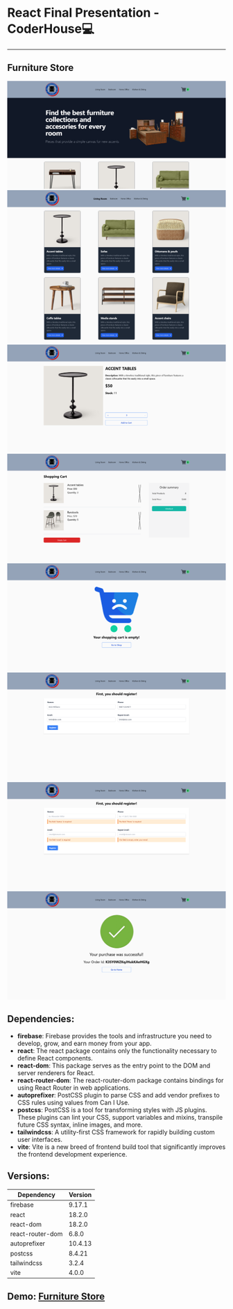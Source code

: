 # React Final Presentation - CoderHouse💻

---

## Furniture Store

![Furniture Store Home](/src/assets/screenshots/home.png)
![Furniture Store Products](/src/assets/screenshots/category-products.png)
![Furniture Store Details](/src/assets/screenshots/product-details.png)
![Furniture Store Cart](/src/assets/screenshots/cart.png)
![Furniture Store Empty Cart](/src/assets/screenshots/empty-cart.png)
![Furniture Store Checkout](/src/assets/screenshots/checkout.png)
![Furniture Store Checkout Validations](/src/assets/screenshots/checkout-validations.png)
![Furniture Store Checkout Successful](/src/assets/screenshots/checkout-successful.png)

## Dependencies:

- **firebase**: Firebase provides the tools and infrastructure you need to develop, grow, and earn money from your app.
- **react**: The react package contains only the functionality necessary to define React components.
- **react-dom**: This package serves as the entry point to the DOM and server renderers for React.
- **react-router-dom**: The react-router-dom package contains bindings for using React Router in web applications.
- **autoprefixer**: PostCSS plugin to parse CSS and add vendor prefixes to CSS rules using values from Can I Use.
- **postcss**: PostCSS is a tool for transforming styles with JS plugins. These plugins can lint your CSS, support variables and mixins, transpile future CSS syntax, inline images, and more.
- **tailwindcss**: A utility-first CSS framework for rapidly building custom user interfaces.
- **vite**: Vite is a new breed of frontend build tool that significantly improves the frontend development experience.

## Versions:

| Dependency       | Version |
| ---------------- | ------- |
| firebase         | 9.17.1  |
| react            | 18.2.0  |
| react-dom        | 18.2.0  |
| react-router-dom | 6.8.0   |
| autoprefixer     | 10.4.13 |
| postcss          | 8.4.21  |
| tailwindcss      | 3.2.4   |
| vite             | 4.0.0   |

## Demo: [Furniture Store](https://furniture-store-dg.netlify.app/)
